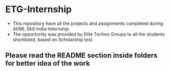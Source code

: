 # ETG-Internship
* This repository have all the projects and assignments completed during AI/ML Skill India Internship.
* The opportunity was provided by Elite Techno Groups to all the students shortlisted, based on Scholarship test.

## Please read the **README** section inside folders for better idea of the work 



